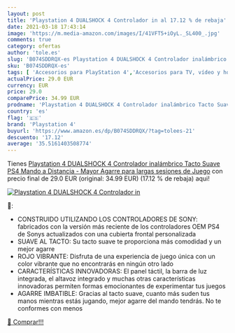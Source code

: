 ```yaml
---
layout: post
title: 'Playstation 4 DUALSHOCK 4 Controlador in al 17.12 % de rebaja'
date: 2021-03-18 17:43:14
image: 'https://m.media-amazon.com/images/I/41VFT5+iOyL._SL400_.jpg'
comments: true
category: ofertas
author: 'tole.es'
slug: 'B074SDDRQX-es Playstation 4 DUALSHOCK 4 Controlador inalámbrico Tacto...'
sku: 'B074SDDRQX-es'
tags: [ 'Accesorios para PlayStation 4','Accesorios para TV, vídeo y home cinema','Electrónica','Hardware y juegos para PlayStation 4','Mandos a distancia','Mandos y controles para PlayStation 4','TV, vídeo y home cinema','Videojuegos','playstation','playstation 4','ps4', ]
actualPrice: 29.0 EUR
currency: EUR
price: 29.0
comparePrice: 34.99 EUR
prodname: 'Playstation 4 DUALSHOCK 4 Controlador inalámbrico Tacto Suave PS4 Mando a Distancia - Mayor Agarre para largas sesiones de Juego'
country: 'es'
flag: '🇪🇸'
brand: 'Playstation 4'
buyurl: 'https://www.amazon.es/dp/B074SDDRQX/?tag=tolees-21'
descuento: '17.12'
average: '35.5161403508774'
---
```


Tienes [Playstation 4 DUALSHOCK 4 Controlador inalámbrico Tacto Suave PS4 Mando a Distancia - Mayor Agarre para largas sesiones de Juego](https://www.amazon.es/dp/B074SDDRQX/?tag=tolees-21) con precio final de  29.0 EUR (original: 34.99 EUR) (17.12 %  de rebaja) aqui!

[![Playstation 4 DUALSHOCK 4 Controlador in](https://m.media-amazon.com/images/I/41VFT5+iOyL._SL400_.jpg)](https://www.amazon.es/dp/B074SDDRQX/?tag=tolees-21)

🔎:

- CONSTRUIDO UTILIZANDO LOS CONTROLADORES DE SONY: fabricados con la versión más reciente de los controladores OEM PS4 de Sonys actualizados con una cubierta frontal personalizada
- SUAVE AL TACTO: Su tacto suave te proporciona más comodidad y un mejor agarre
- ROJO VIBRANTE: Disfruta de una experiencia de juego única con un color vibrante que no encontrarás en ningún otro lado
- CARACTERÍSTICAS INNOVADORAS: El panel táctil, la barra de luz integrada, el altavoz integrado y muchas otras características innovadoras permiten formas emocionantes de experimentar tus juegos
- AGARRE IMBATIBLE: Gracias al tacto suave, cuanto más suden tus manos mientras estás jugando, mejor agarre del mando tendrás. No te conformes con menos

[🛒 Comprar!!!](https://www.amazon.es/dp/B074SDDRQX/?tag=tolees-21)
